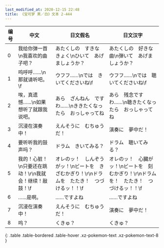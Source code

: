 ```yaml
---
last_modified_at: 2020-12-15 22:48
title: 《宝可梦 黑／白》文本 2-444
---
```

| 编号 | 中文 | 日文假名 | 日文汉字 |
| ---- | ---- | ---- | --- |
| 0 | 我给你弹一首\n我喜欢的曲子吧？ | あたくしの　すきな　きょく\nひいて　あげましょうか？ | あたくしの　好きな曲\n弾いて　あげましょうか？ |
| 1 | 呜呼呼……\n那就请听吧。\f | ウフフ……\nでは　きいてくださいね\f | ウフフ……\nでは　聴いてくださいね\f |
| 2 | 唉，真遗憾……\n如果想听了就跟我说吧。 | あら　ざんねん　ですわ……\nききたくなったら　おっしゃってね | あら　残念ですわ……\n聴きたくなったら　おっしゃってね |
| 3 | 沉浸在演奏中！ | えんそうに　むちゅうだ！ | 演奏に　夢中だ！ |
| 4 | 要听听我的鼓声吗？ | ドラム　きいてみる？ | ドラム　聴いてみる？ |
| 5 | 我的！心脏！\n只要还在跳动！\r\n我就会！继续！敲鼓！\f | オレのッ！　しんぞうがッ！\nビートを　きざむかぎり！\r\nドラムを　たたき！　つづけるッ！！\f | オレのッ！　心臓がッ！\nビートを　刻むかぎり！\r\nドラムを！　たたき！　つづけるッ！！\f |
| 6 | ……是啊。 | ……ですよね | ……ですよね |
| 7 | 沉浸在演奏中！ | えんそうに　むちゅうだ！ | 演奏に　夢中だ！ |
| 8 | 呜？ | くきゅ？ | くきゅ？ |
{: .table .table-bordered .table-hover .xz-pokemon-text .xz-pokemon-text-8 }